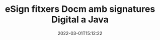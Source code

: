 ---
############################# Static ############################
layout: "auto-gen-signature"
date: 2022-03-01T15:12:22
draft: false
operation: Sign
signaturetype: Digital
fileformat: Docm
productName: Java
lang: ca
productCode: java
otherformats: pdf doc docx docm dot dotx odt ott xls xlsx xlsm xlsb ods ots xltx xltm pptx pptm
breadcrumb: Put Digital signature on Docm for Java

############################# Head ############################
head_title: "Afegir signatures electròniques digitals al fitxer Docm amb Java"
head_description: "Col·loqueu la signatura digital al fitxer Docm per a Java utilitzant unes quantes línies de codi. Utilitzeu l'API de signatura de documents de GroupDocs per signar desenes de formats de fitxer."

############################# Header ############################
title: "eSign fitxers Docm amb signatures Digital a Java"
description: "Com afegir la signatura Digital amb unes poques línies de codi Java"
bg_image: "https://cms.admin.containerize.com/templates/aspose/App_Themes/V3/images/bg/header1.png"
bg_overlay: false
button:
    enable: true

############################# SubMenu ############################
submenu:
    enable: true

    left:
        img_alt: "GroupDocs.Signature for Java"
        image: "https://cms.admin.containerize.com/templates/groupdocs/images/product-logos/90x90-noborder/groupdocs-signature-java.png"
        product: "GroupDocs.Signature"
        platform: "Java"



############################# About ############################
about:
    enable: true
    title: "Sobre l'API de signatures digitals de GroupDocs.Signature for Java"
    content: |
        [GroupDocs.Signature for Java](https://products.groupdocs.com/signature/java/) és una API popular per signar documents amb signatures electròniques digitals, amb certificats digitals. Per a l'API de signatures digitals, utilitza fitxers de certificat PFX per signar el document amb claus públiques i privades protegides amb contrasenya. Les signatures digitals es poden utilitzar per certificar documents empresarials amb eSign PDF en particular, certificar documents sencers de Microsoft Office com Words, Excel, fitxers Powerpoint i documents d'Open Office. Els clients poden manipular fàcilment les signatures com editar-les, eliminar-les o ajustar-les. L'API proporciona una manera de cercar i verificar signatures. A més, es proporcionen moltes capacitats per a la personalització de signatures.
    

############################# Steps ############################
steps:
    enable: true
    title_left: "Passos per signar Docm amb Digital a Java"
    content_left: |
        [GroupDocs.Signature for Java](https://products.groupdocs.com/signature/java/) ofereix la possibilitat de signar documents Docm amb signatures Digital de manera ràpida i senzilla.
        
        * Creeu una instància de la classe Signature que proporcioni el fitxer Docm que s'ha de signar com a camí o flux de memòria
        * Instancieu la classe SignOptions i configureu totes les dades sol·licitades.
        * Invoqueu el mètode Signature.Sign() passant el fitxer de sortida Docm o el flux de memòria

    title_right: " Requisits del sistema"
    content_right: |
        GroupDocs.Signature for Java són compatibles amb totes les plataformes i sistemes operatius principals. Abans d'executar el codi següent, assegureu-vos que teniu els següents requisits previs instal·lats al vostre sistema.

        * Sistemes operatius: Microsoft Windows, Linux, MacOS
        * Entorns de desenvolupament: NetBeans, Intellij IDEA, Eclipse, etc.
        * Java runtime: J2SE 6.0 and above
        * Obteniu l'últim GroupDocs.Signature for Java de [Maven](https://repository.groupdocs.com/webapp/#/artifacts/browse/tree/General/repo/com/groupdocs/groupdocs-signature)
         
    code: |
        ```java    
                
        // Set up input Docm file
        String filePath = "input.docm";
        // Set up output file
        String outputFilePath = "output.docm";
        // Provide digital certificate
        String certificateFilePath = "certificate.pfx";

        // Instantiate Signature for input file
        Signature signature = new Signature(filePath);

        //Provide sign options
        DigitalSignOptions options = new DigitalSignOptions(certificateFilePath);

        // set certificate password
        options.setPassword("1234567890");

        // set signature position
        options.setLeft(50);
        options.setTop(200);

        // sign Docm document
        SignResult result = signature.sign(outputFilePath, options);

        ```

############################# Demos ############################
demos:
    enable: true
    title: "Signant documents de Docm amb Digital Demostració en directe"
    content: |
       Signa el fitxer Docm amb diverses signatures ara mateix visitant el lloc web [GroupDocs.Signature App](https://products.groupdocs.app/signature/family). Demostració gratuïta en línia esperant-te.          

############################# More Formats ############################
more_formats:
    enable: true
    title: "Altres signatures admeses de Digital per a Java"
    content: |
        "També podeu signar Docm amb altres tipus de signatura. Si us plau, consulteu la llista a continuació."
    format: 
       
       
back_to_top:
    enable: true
---